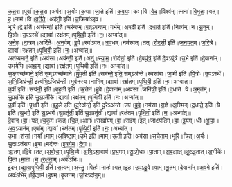 

  
क॒त॒रा।पूर्वा॑।क॒त॒रा।अप॑रा।अ॒योः।क॒था।जा॒ते इति॑।क॒व॒यः॒।कः।वि।वे॒द॒।विश्व॑म्।त्मना॑।बि॒भृ॒तः॒।यत्।ह॒।नाम॑।वि।व॒र्ते॒ते॒।अह॑नी॒ इति॑।च॒क्रिया॑ऽइव॥  
भूरि॑।द्वे इति॑।अच॑रन्ती॒ इति॑।चर॑न्तम्।प॒त्ऽवन्तम्।गर्भ॑म्।अ॒पदी॒ इति॑।द॒धा॒ते॒ इति॑।नित्य॑म्।न।सू॒नुम्।पि॒त्रोः।उ॒पऽस्थे॑।द्यावा॑।रक्ष॑तम्।पृ॒थि॒वी॒ इति॑।नः॒।अभ्वा॑त्॥  
अ॒ने॒हः।दा॒त्रम्।अदि॑तेः।अ॒न॒र्वम्।हु॒वे।स्वः॑ऽवत्।अ॒व॒धम्।नम॑स्वत्।तत्।रो॒द॒सी॒ इति॑।ज॒न॒य॒त॒म्।ज॒रि॒त्रे।द्यावा॑।रक्ष॑तम्।पृ॒थि॒वी॒ इति॑।नः॒।अभ्वा॑त्॥  
अत॑प्यमाने॒ इति॑।अव॑सा।अव॑न्ती॒ इति॑।अनु॑।स्या॒म॒।रोद॑सी॒ इति॑।दे॒वपु॑त्रे॒ इति॑ दे॒वऽपु॑त्रे।उ॒भे इति॑।दे॒वाना॑म्।उ॒भये॑भिः।अह्ना॑म्।द्यावा॑।रक्ष॑तम्।पृ॒थि॒वी॒ इति॑।नः॒।अभ्वा॑त्॥  
स॒ङ्गच्छ॑माने॒ इति॑ स॒म्ऽगच्छ॑माने।यु॒व॒ती इति॑।सम॑न्ते॒ इति॒ सम्ऽअ॑न्ते।स्वसा॑रा।जा॒मी इति॑।पि॒त्रोः।उ॒पऽस्थे॑।अ॒भि॒जिघ्र॑न्ती॒ इत्य॑भि॒ऽजिघ्र॑न्ती।भुव॑नस्य।नाभि॑म्।द्यावा॑।रक्ष॑तम्।पृ॒थि॒वी॒ इति॑।नः॒।अभ्वा॑त्॥  
उ॒र्वी इति॑।सद्म॑नी॒ इति॑।बृ॒ह॒ती इति॑।ऋ॒तेन॑।हु॒वे।दे॒वाना॑म्।अव॑सा।जनि॑त्री॒ इति॑।द॒धाते॑।ये।अ॒मृत॑म्।सु॒प्रती॑के॒ इति॑ सु॒ऽप्रती॑के।द्यावा॑।रक्ष॑तम्।पृ॒थि॒वी॒ इति॑।नः॒।अभ्वा॑त्॥  
उ॒र्वी इति॑।पृ॒थ्वी इति॑।ब॒हु॒ले इति॑।दू॒रेअ॑न्ते॒ इति॑ दू॒रेऽअ॑न्ते।उप॑।ब्रु॒वे॒।नम॑सा।य॒ज्ञे।अ॒स्मिन्।द॒धाते॒ इति॑।ये इति॑।सु॒भगे॒ इति॑ सु॒ऽभगे॑।सु॒प्रतू॑र्ती॒ इति॑ सु॒ऽप्रतू॑र्ती।द्यावा॑।रक्ष॑तम्।पृ॒थि॒वी॒ इति॑।नः॒।अभ्वा॑त्॥  
दे॒वान्।वा॒।यत्।च॒कृ॒म।कत्।चि॒त्।आगः॑।सखा॑यम्।वा॒।सद॑म्।इत्।जाःऽप॑तिम्।वा॒।इ॒यम्।धीः।भू॒याः॒।अ॒व॒ऽयान॑म्।एषा॑म्।द्यावा॑।रक्ष॑तम्।पृ॒थि॒वी॒ इति॑।नः॒।अभ्वा॑त्॥  
उ॒भा।शंसा॑।नर्या॑।माम्।अ॒वि॒ष्टा॒म्।उ॒भे इति॑।माम्।ऊ॒ती इति॑।अव॑सा।स॒चे॒ता॒म्।भूरि॑।चि॒त्।अ॒र्यः।सु॒दाःऽत॑राय।इ॒षा।मद॑न्तः।इ॒ष॒ये॒म॒।दे॒वाः॒॥  
ऋ॒तम्।दि॒वे।तत्।अ॒वो॒च॒म्।पृ॒थि॒व्यै।अ॒भि॒ऽश्रा॒वाय॑।प्र॒थ॒मम्।सु॒ऽमे॒धाः।पा॒ताम्।अ॒व॒द्यात्।दुः॒ऽइ॒तात्।अ॒भीके॑।पि॒ता।मा॒ता।च॒।र॒क्ष॒ता॒म्।अवः॑ऽभिः॥  
इ॒दम्।द्या॒वा॒पृ॒थि॒वी॒ इति॑।स॒त्यम्।अ॒स्तु॒।पितः॑।मातः॑।यत्।इ॒ह।उ॒प॒ऽब्रु॒वे।वा॒म्।भू॒तम्।दे॒वाना॑म्।अ॒व॒मे इति॑।अवः॑ऽभिर्।वि॒द्याम॑।इ॒षम्।वृ॒जन॑म्।जी॒रऽदा॑नुम्॥  
